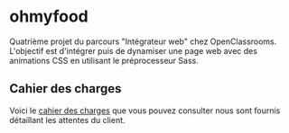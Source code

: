 # ohmyfood

Quatrième projet du parcours "Intégrateur web" chez OpenClassrooms. L'objectif est d'intégrer puis de   dynamiser une page web avec des animations CSS en utilisant le préprocesseur Sass.

## Cahier des charges

Voici le [cahier des charges](https://course.oc-static.com/projects/D%C3%A9veloppeur+Web/IW_P4+Animations+CSS+Ohmyfood/Brief+cr%C3%A9atif+site+Ohmyfood.pdf) que vous pouvez consulter nous sont fournis détaillant les attentes du client.